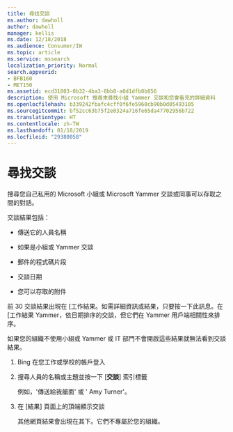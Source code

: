 ```yaml
---
title: 尋找交談
ms.author: dawholl
author: dawholl
manager: kellis
ms.date: 12/18/2018
ms.audience: Consumer/IW
ms.topic: article
ms.service: mssearch
localization_priority: Normal
search.appverid:
- BFB160
- MET150
ms.assetid: ecd31803-0b32-4ba3-8bb8-a0d1dfb8b856
description: 使用 Microsoft 搜尋來尋找小組 Yammer 交談和您會看見的詳細資料
ms.openlocfilehash: b339242fbafc4cff0f6fe5960cb90b0d05493105
ms.sourcegitcommit: bf52cc63b75f2e0324a716fe65da47702956b722
ms.translationtype: HT
ms.contentlocale: zh-TW
ms.lasthandoff: 01/18/2019
ms.locfileid: "29380058"
---
```

# <a name="find-conversations"></a>尋找交談

搜尋您自己私用的 Microsoft 小組或 Microsoft Yammer 交談或同事可以存取之間的對話。
  
交談結果包括：
  
- 傳送它的人員名稱
    
- 如果是小組或 Yammer 交談
    
- 郵件的程式碼片段
    
- 交談日期
    
- 您可以存取的附件
    
前 30 交談結果出現在 [工作結果。如需詳細資訊或結果，只要按一下此訊息。在 [工作結果 Yammer，依日期排序的交談，但它們在 Yammer 用戶端相關性來排序。
  
如果您的組織不使用小組或 Yammer 或 IT 部門不會開啟這些結果就無法看到交談結果。
  
1. Bing 在您工作或學校的帳戶登入
    
2. 搜尋人員的名稱或主題並按一下 [**交談**] 索引標籤 
    
    例如，'傳送給我艙面' 或 ' Amy Turner'。
    
3. 在 [結果] 頁面上的頂端顯示交談
    
    其他網頁結果會出現在其下。它們不專屬於您的組織。
    


